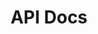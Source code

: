 ---
title: API Docs
description: Overview and documentation entry point.
categories: [Integration, API]
tags: [seameet, audio, api]
type: docs
weight: 10
---